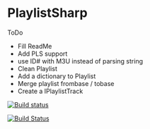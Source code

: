 PlaylistSharp
=============

ToDo
* Fill ReadMe
* Add PLS support
* use ID# with M3U instead of parsing string
* Clean Playlist
* Add a dictionary to Playlist
* Merge playlist frombase / tobase
* Create a IPlaylistTrack

[![Build status](https://ci.appveyor.com/api/projects/status/1m6hmsp8k9kuflay?svg=true)](https://ci.appveyor.com/project/aloisdg/playlistsharp)

[![Build Status](https://travis-ci.org/aloisdg/PlaylistSharp.svg)](https://travis-ci.org/aloisdg/PlaylistSharp)